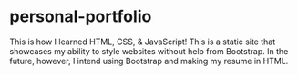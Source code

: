 # personal-portfolio
This is how I learned HTML, CSS, & JavaScript! This is a static site that showcases my ability to style websites without help from Bootstrap. In the future, however, I intend using Bootstrap and making my resume in HTML.